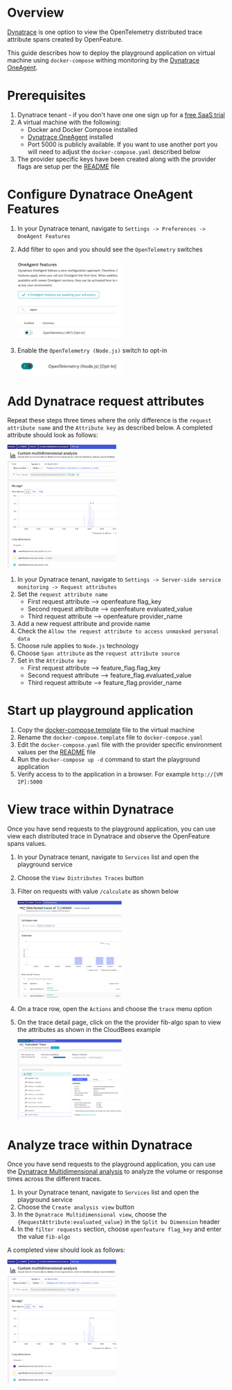 # Overview

[Dynatrace](http://dynatrace.com) is one option to view the OpenTelemetry distributed trace attribute spans created by OpenFeature.

This guide describes how to deploy the playground application on virtual machine using `docker-compose` withing monitoring by the [Dynatrace OneAgent](https://www.dynatrace.com/hub/detail/oneagent/).

# Prerequisites 

1. Dynatrace tenant - if you don't have one one sign up for a [free SaaS trial](http://dynatrace.com/trial)
1. A virtual machine with the following:
    * Docker and Docker Compose installed
    * [Dynatrace OneAgent](https://www.dynatrace.com/support/help/setup-and-configuration/dynatrace-oneagent) installed
    * Port 5000 is publicly available.  If you want to use another port you will need to adjust the `docker-compose.yaml` described below
1. The provider specific keys have been created along with the provider flags are setup per the [README](README.md) file

# Configure Dynatrace OneAgent Features

1. In your Dynatrace tenant, navigate to `Settings -> Preferences -> OneAgent Features`
1. Add filter to `open` and you should see the `OpenTelemetry` switches

    <img src="readme-images/oneagent-feature.png" width="50%">

1. Enable the `OpenTelemetry (Node.js)` switch to opt-in

    <img src="readme-images/oneagent-feature-node.png" width="50%">

# Add Dynatrace request attributes

Repeat these steps three times where the only difference is the `request attribute name` and the `Attribute key` as described below. A completed attribute should look as follows:

<img src="readme-images/oneagent-request-attribute.png" width="50%">

1. In your Dynatrace tenant, navigate to `Settings -> Server-side service monitoring -> Request attributes`
1. Set the `request attribute name` 
    * First request attribute --> openfeature flag_key 
    * Second request attribute --> openfeature evaluated_value
    * Third request attribute --> openfeature provider_name
1. Add a new request attribute and provide name
1. Check the `Allow the request attribute to access unmasked personal data`
1. Choose rule applies to `Node.js` technology
1. Choose `Span attribute` as the `request attribute source`
1. Set in the `Attribute key`
    * First request attribute --> feature_flag.flag_key 
    * Second request attribute --> feature_flag.evaluated_value
    * Third request attribute --> feature_flag.provider_name

# Start up playground application

1. Copy the [docker-compose.template](docker-compose.template) file to the virtual machine
1. Rename the `docker-compose.template` file to `docker-compose.yaml`
1. Edit the `docker-compose.yaml` file with the provider specific environment values per the [README](README.md) file
1. Run the `docker-compose up -d` command to start the playground application
1. Verify access to to the application in a browser.  For example `http://[VM IP]:5000`

# View trace within Dynatrace

Once you have send requests to the playground application, you can use view each distributed trace in Dynatrace and observe the OpenFeature spans values.

1. In your Dynatrace tenant, navigate to `Services` list and open the playground service
1. Choose the `View Distributes Traces` button
1. Filter on requests with value `/calculate` as shown below

    <img src="readme-images/trace-list.png" width="50%">

1. On a trace row, open the `Actions` and choose the `trace` menu option
1. On the trace detail page, click on the the provider fib-algo span to view the attributes as shown in the CloudBees example

    <img src="readme-images/trace-detail.png" width="50%">

# Analyze trace within Dynatrace

Once you have send requests to the playground application, you can use the [Dynatrace Multidimensional analysis](https://www.dynatrace.com/support/help/how-to-use-dynatrace/diagnostics/multidimensional-analysis) to analyze the volume or response times across the different traces.

1. In your Dynatrace tenant, navigate to `Services` list and open the playground service
1. Choose the `Create analysis view` button 
1. In the `Dynatrace Multidimensional view`, choose the `{RequestAttribute:evaluated_value}` in the `Split bu Dimension` header
1. In the `filter requests` section, choose `openfeature flag_key` and enter the value `fib-algo`

 A completed view should look as follows:

<img src="readme-images/oneagent-request-attribute.png" width="50%">
